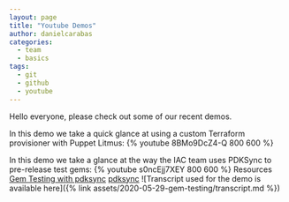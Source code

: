 ```yaml
---
layout: page
title: "Youtube Demos"
author: danielcarabas
categories:
  - team
  - basics
tags:
  - git
  - github
  - youtube
---
```


Hello everyone, please check out some of our recent demos. 

In this demo we take a quick glance at using a custom Terraform provisioner with Puppet Litmus:
{% youtube 8BMo9DcZ4-Q 800 600 %}

In this demo we take a glance at the way the IAC team uses PDKSync to pre-release test gems:
{% youtube s0ncEjj7XEY 800 600 %}
Resources
[Gem Testing with pdksync](https://puppetlabs.github.io/iac/pdksync/testing/2020/02/12/gem-testing-with-pdksync.html)
[pdksync](https://github.com/puppetlabs/pdksync/tree/master/lib/pdksync)
![Transcript used for the demo is available here]({% link assets/2020-05-29-gem-testing/transcript.md %})
